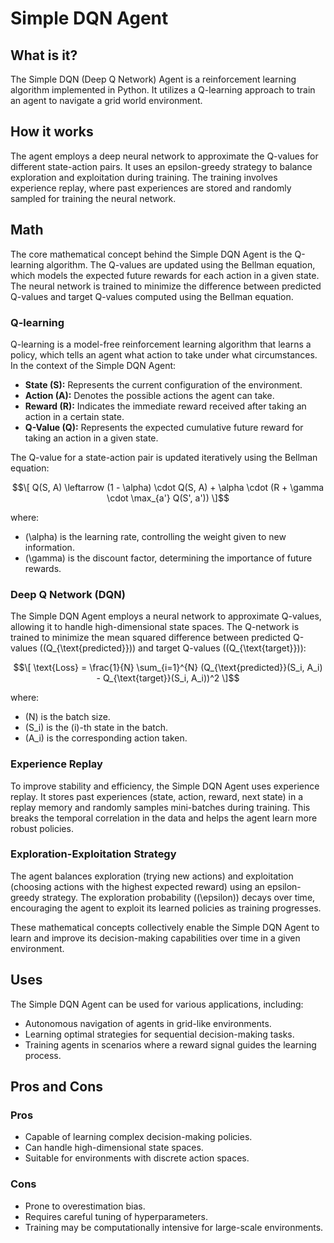 # Simple DQN Agent

## What is it?

The Simple DQN (Deep Q Network) Agent is a reinforcement learning algorithm implemented in Python. It utilizes a Q-learning approach to train an agent to navigate a grid world environment.

## How it works

The agent employs a deep neural network to approximate the Q-values for different state-action pairs. It uses an epsilon-greedy strategy to balance exploration and exploitation during training. The training involves experience replay, where past experiences are stored and randomly sampled for training the neural network.

## Math

The core mathematical concept behind the Simple DQN Agent is the Q-learning algorithm. The Q-values are updated using the Bellman equation, which models the expected future rewards for each action in a given state. The neural network is trained to minimize the difference between predicted Q-values and target Q-values computed using the Bellman equation.

### Q-learning

Q-learning is a model-free reinforcement learning algorithm that learns a policy, which tells an agent what action to take under what circumstances. In the context of the Simple DQN Agent:

- **State (S):** Represents the current configuration of the environment.
- **Action (A):** Denotes the possible actions the agent can take.
- **Reward (R):** Indicates the immediate reward received after taking an action in a certain state.
- **Q-Value (Q):** Represents the expected cumulative future reward for taking an action in a given state.

The Q-value for a state-action pair is updated iteratively using the Bellman equation:

$$\[ Q(S, A) \leftarrow (1 - \alpha) \cdot Q(S, A) + \alpha \cdot (R + \gamma \cdot \max_{a'} Q(S', a')) \]$$

where:
- \(\alpha\) is the learning rate, controlling the weight given to new information.
- \(\gamma\) is the discount factor, determining the importance of future rewards.

### Deep Q Network (DQN)

The Simple DQN Agent employs a neural network to approximate Q-values, allowing it to handle high-dimensional state spaces. The Q-network is trained to minimize the mean squared difference between predicted Q-values (\(Q_{\text{predicted}}\)) and target Q-values (\(Q_{\text{target}}\)):

$$\[ \text{Loss} = \frac{1}{N} \sum_{i=1}^{N} (Q_{\text{predicted}}(S_i, A_i) - Q_{\text{target}}(S_i, A_i))^2 \]$$

where:
- \(N\) is the batch size.
- \(S_i\) is the \(i\)-th state in the batch.
- \(A_i\) is the corresponding action taken.

### Experience Replay

To improve stability and efficiency, the Simple DQN Agent uses experience replay. It stores past experiences (state, action, reward, next state) in a replay memory and randomly samples mini-batches during training. This breaks the temporal correlation in the data and helps the agent learn more robust policies.

### Exploration-Exploitation Strategy

The agent balances exploration (trying new actions) and exploitation (choosing actions with the highest expected reward) using an epsilon-greedy strategy. The exploration probability (\(\epsilon\)) decays over time, encouraging the agent to exploit its learned policies as training progresses.

These mathematical concepts collectively enable the Simple DQN Agent to learn and improve its decision-making capabilities over time in a given environment.

## Uses

The Simple DQN Agent can be used for various applications, including:

- Autonomous navigation of agents in grid-like environments.
- Learning optimal strategies for sequential decision-making tasks.
- Training agents in scenarios where a reward signal guides the learning process.

## Pros and Cons

### Pros

- Capable of learning complex decision-making policies.
- Can handle high-dimensional state spaces.
- Suitable for environments with discrete action spaces.

### Cons

- Prone to overestimation bias.
- Requires careful tuning of hyperparameters.
- Training may be computationally intensive for large-scale environments.

